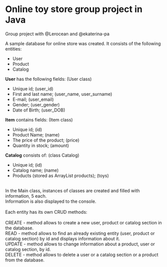 # Online toy store group project in Java

Group project with @Lerocean and @ekaterina-pa

A sample database for online store was created. It consists of the following entities: <br>
- User <br>
- Product <br>
- Catalog <br>

<b>User</b> has the following fields: (User class) <br>
- Unique id; (user_id) <br>
- First and last name; (user_name, user_surname) <br>
- E-mail; (user_email) <br>
- Gender; (user_gender) <br>
- Date of Birth; (user_DOB) <br>

<b>Item</b> contains fields: (Item class)<br>
- Unique id; (id) <br>
- Product Name; (name) <br>
- The price of the product; (price) <br>
- Quantity in stock; (amount) <br>

<b>Catalog</b> consists of: (class Catalog) <br>
- Unique id; (id) <br>
- Catalog name; (name) <br>
- Products (stored as ArrayList<Product> products); (toys) <br>
<br>
In the Main class, instances of classes are created and filled with information, 5 each. <br>
Information is also displayed to the console. <br>
<br>
Each entity has its own CRUD methods: <br>
<br>
CREATE - method allows to create a new user, product or catalog section in the database. <br>
READ - method allows to find an already existing entity (user, product or catalog section) by id and displays information about it. <br>
UPDATE - method allows to change information about a product, user or catalog section, by id. <br>
DELETE - method allows to delete a user or a catalog section or a product from the database. <br>
<br>
